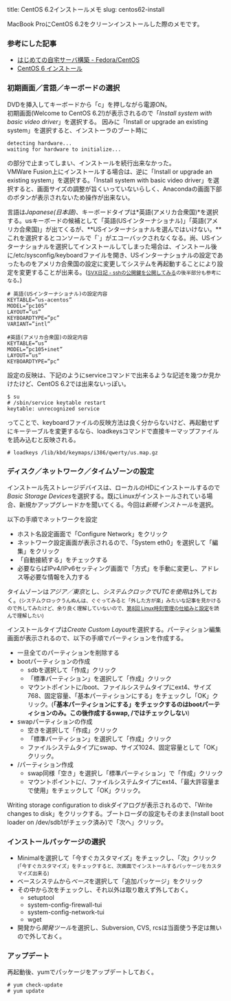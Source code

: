 title: CentOS 6.2インストールメモ
slug: centos62-install

MacBook ProにCentOS 6.2をクリーンインストールした際のメモです。

### 参考にした記事
* [はじめての自宅サーバ構築 - Fedora/CentOS](http://kajuhome.com/centos6_inst.shtml)
* [CentOS 6 インストール](http://www11.ocn.ne.jp/~mizuniwa/c6/c601.html)

### 初期画面／言語／キーボードの選択
DVDを挿入してキーボードから「c」を押しながら電源ON。<br />
初期画面(Welcome to CentOS 6.2!)が表示されるので「*Install system with basic video driver*」を選択する。 因みに「Install or upgrade an existing system」を選択すると、インストーラのブート時に

    detecting hardware...
    waiting for hardware to initialize...

の部分で止まってしまい、インストールを続行出来なかった。<br />
VMWare Fusion上にインストールする場合は、逆に「Install or upgrade an existing system」を選択する。「Install system with basic video driver」を選択すると、画面サイズの調整が旨くいっていないらしく、Anacondaの画面下部のボタンが表示されないため操作が出来ない。

言語は*Japanese(日本語)*、キーボードタイプは*英語(アメリカ合衆国)*を選択する。usキーボードの候補として「英語(USインターナショナル)」「英語(アメリカ合衆国)」が出てくるが、**USインターナショナルを選んではいけない。**これを選択するとコンソールで「`」がエコーバックされなくなる。尚、USインターナショナルを選択してインストールしてしまった場合は、インストール後に/etc/sysconfig/keyboardファイルを開き、USインターナショナルの設定であったものをアメリカ合衆国の設定に変更してシステムを再起動することにより設定を変更することが出来る。(<small>[SVX日記 - sshの公開鍵を公開してみる](http://itline.jp/~svx/diary/?date=20050920)の後半部分も参考になる。</small>)

    # 英語(USインターナショナル)の設定内容
    KEYTABLE=”us-acentos”
    MODEL=”pc105”
    LAYOUT=”us”
    KEYBOARDTYPE=”pc”
    VARIANT=”intl”
    
    #英語(アメリカ合衆国)の設定内容
    KEYTABLE=”us”
    MODEL=”pc105+inet”
    LAYOUT=”us”
    KEYBOARDTYPE=”pc”

設定の反映は、下記のようにserviceコマンドで出来るような記述を幾つか見かけたけど、CentOS 6.2では出来ないっぽい。

    $ su
    # /sbin/service keytable restart
    keytable: unrecognized service

ってことで、keyboardファイルの反映方法は良く分からないけど、再起動せずにキーテーブルを変更するなら、loadkeysコマンドで直接キーマップファイルを読み込むと反映される。

    # loadkeys /lib/kbd/keymaps/i386/qwerty/us.map.gz

### ディスク／ネットワーク／タイムゾーンの設定
インストール先ストレージデバイスは、ローカルのHDにインストールするので*Basic Storage Devices*を選択する。既にLinuxがインストールされている場合、新規かアップグレードかを聞いてくる。今回は*新規インストール*を選択。<br />

以下の手順でネットワークを設定

* ホスト名設定画面で「Configure Network」をクリック
* ネットワーク設定画面が表示されるので、「System eth0」を選択して「編集」をクリック
* 「自動接続する」をチェックする
* 必要ならばIPv4/IPv6セッティング画面で「方式」を手動に変更し、アドレス等必要な情報を入力する

タイムゾーンは*アジア／東京*とし、*システムクロックでUTCを使用*は外しておく。<small>(システムクロックうんぬんは、ぐぐってみると「外した方が楽」みたいな記事を見かけるので外してみたけど、余り良く理解していないので、[第8回 Linux時刻管理の仕組みと設定](http://jibun.atmarkit.co.jp/lskill01/rensai/lpicdrill08/lpicdrill01.html)を読んで理解したい)</small>

インストールタイプは*Create Custom Layout*を選択する。パーティション編集画面が表示されるので、以下の手順でパーティションを作成する。<br />

* 一旦全てのパーティションを削除する
* bootパーティションの作成
  * sdbを選択して「作成」クリック
  * 「標準パーティション」を選択して「作成」クリック
  * マウントポイントに/boot、ファイルシステムタイプにext4、サイズ768、固定容量、「基本パーティションにする」をチェックし「OK」クリック。(**「基本パーティションにする」をチェックするのはbootパーティションのみ。この後作成するswap, /ではチェックしない**)
* swapパーティションの作成
  * 空きを選択して「作成」クリック
  * 「標準パーティション」を選択して「作成」クリック
  *  ファイルシステムタイプにswap、サイズ1024、固定容量として「OK」クリック。
* /パーティション作成
  * swap同様「空き」を選択し「標準パーティション」で「作成」クリック
  * マウントポイントに/、ファイルシステムタイプにext4、「最大許容量まで使用」をチェックして「OK」クリック。

Writing storage configuration to diskダイアログが表示されるので、「Write changes to disk」をクリックする。ブートローダの設定もそのまま(Install boot loader on /dev/sdb1がチェック済み)で「次へ」クリック。

### インストールパッケージの選択

* Minimalを選択して「今すぐカスタマイズ」をチェックし、「次」クリック<small>(「今すぐカスタマイズ」をチェックすると、次画面でインストールするパッケージをカスタマイズ出来る)</small>
* ベースシステムから*ベース*を選択して「追加パッケージ」をクリック
* その中から次をチェックし、それ以外は取り敢えず外しておく。
  * setuptool
  * system-config-firewall-tui
  * system-config-network-tui
  * wget
* 開発から*開発ツール*を選択し、Subversion, CVS, rcsは当面使う予定は無いので外しておく。

### アップデート
再起動後、yumでパッケージをアップデートしておく。

    # yum check-update
    # yum update

